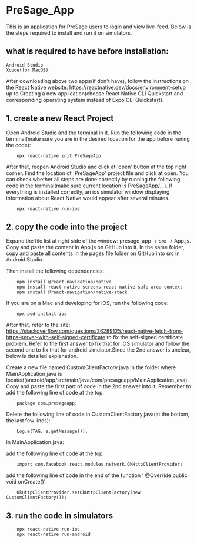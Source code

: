 # PreSage_App
This is an application for PreSage users to login and view live-feed. Below is the steps required to install and run it on simulators.

## what is required to have before installation:
    Android Studio
    Xcode(for MacOS)
After downloading above two apps(if don't have), follow the instructions on the React Native website: https://reactnative.dev/docs/environment-setup up to Creating a new application(choose React Native CLI Quickstart and corresponding operating system instead of Expo CLI Quickstart).
    
## 1. create a new React Project 
Open Android Studio and the terminal in it. Run the following code in the terminal(make sure you are in the desired location for the app before runing the code):
        
        npx react-native init PreSageApp
        
After that, reopen Android Studio and click at 'open' button at the top right corner. Find the location of 'PreSageApp' project file and click at open.
You can check whether all steps are done correctly by running the following code in the terminal(make sure current location is PreSageApp/...). If everything is installed correctly, an ios simulator window displaying information about React Native would appear after several minutes.

        npx react-native run-ios

## 2. copy the code into the project
Expand the file list at right side of the window: presage_app -> src -> App.js. Copy and paste the content in App.js on GitHub into it.
In the same folder, copy and paste all contents in the pages file folder on GitHub into src in Android Studio.

Then install the following dependencies:

        npm install @react-navigation/native
        npm install react-native-screens react-native-safe-area-context
        npm install @react-navigation/native-stack
        
If you are on a Mac and developing for iOS, run the following code:

        npx pod-install ios
After that, refer to the site: https://stackoverflow.com/questions/36289125/react-native-fetch-from-https-server-with-self-signed-certificate 
to fix the self-signed certificate problem. Refer to the first answer to fix that for iOS simulator and follow the second one to fix that for android simulator.Since the 2nd answer is unclear, below is detailed explanation.

Create a new file named CustomClientFactory.java in the folder where MainApplication.java is located(ancroid/app/src/main/java/com/presageapp/MainApplication.java). Copy and paste the first part of code in the 2nd answer into it. Remember to add the following line of code at the top:

        package com.presageapp;
Delete the following line of code in CustomClientFactory.java(at the bottom, the last few lines):

        Log.e(TAG, e.getMessage());
        

In MainApplication.java:

add the following line of code at the top:

        import com.facebook.react.modules.network.OkHttpClientProvider;
add the following line of code in the end of the function ' @Override public void onCreate()':

        OkHttpClientProvider.setOkHttpClientFactory(new CustomClientFactory());

## 3. run the code in simulators        

        npx react-native run-ios
        npx react-native run-android
